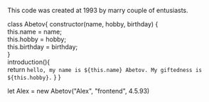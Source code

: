 This code was created at 1993 by marry couple of entusiasts.

class Abetov{
	constructor(name, hobby, birthday)
    {	
 	  this.name = name;    
          this.hobby = hobby;    
          this.birthday = birthday;          
    }  
    introduction(){  
    return `hello, my name is ${this.name} Abetov. My giftedness is ${this.hobby}.`
    } 
}

let Alex = new Abetov("Alex", "frontend", 4.5.93)
